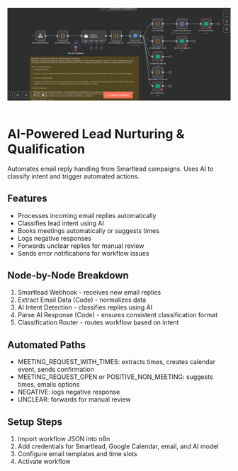 ![Screenshot 1](smartlead_workflows.png)
# AI-Powered Lead Nurturing & Qualification

Automates email reply handling from Smartlead campaigns. Uses AI to classify intent and trigger automated actions.

## Features
- Processes incoming email replies automatically
- Classifies lead intent using AI
- Books meetings automatically or suggests times
- Logs negative responses
- Forwards unclear replies for manual review
- Sends error notifications for workflow issues

## Node-by-Node Breakdown
1. Smartlead Webhook - receives new email replies
2. Extract Email Data (Code) - normalizes data
3. AI Intent Detection - classifies replies using AI
4. Parse AI Response (Code) - ensures consistent classification format
5. Classification Router - routes workflow based on intent

## Automated Paths
- MEETING_REQUEST_WITH_TIMES: extracts times, creates calendar event, sends confirmation
- MEETING_REQUEST_OPEN or POSITIVE_NON_MEETING: suggests times, emails options
- NEGATIVE: logs negative response
- UNCLEAR: forwards for manual review

## Setup Steps
1. Import workflow JSON into n8n
2. Add credentials for Smartlead, Google Calendar, email, and AI model
3. Configure email templates and time slots
4. Activate workflow
